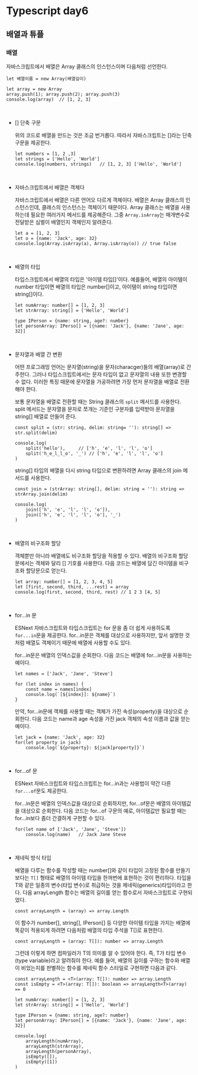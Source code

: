 # Typescript day6

## 배열과 튜플

### 배열

자바스크립트에서 배열은 Array 클래스의 인스턴스이며 다음처럼 선언한다.

```
let 배열이름 = new Array(배열길이)
```

```
let array = new Array
array.push(1); array.push(2); array.push(3)
console.log(array)  // [1, 2, 3]
```

<br>

- [] 단축 구문

    위의 코드로 배열을 만드는 것은 조금 번거롭다. 따라서 자바스크립트는 []라는 단축 구문을 제공한다.

    ```
    let numbers = [1, 2 ,3]
    let strings = ['Hello', 'World']
    console.log(numbers, strings)   // [1, 2, 3] ['Hello', 'World']
    ```

<br>

- 자바스크립트에서 배열은 객체다

    자바스크립트에서 배열은 다른 언어오 다르게 객체이다. 배열은 Array 클래스의 인스턴스인데, 클래스의 인스턴스는 객체이기 때문이다. Array 클래스는 배열을 사용하는데 필요한 여러가지 메서드를 제공해준다. 그중 `Array.isArray`는 매개변수로 전달받은 심벌이 배열인지 객체인지 알려준다.

    ```
    let a = [1, 2, 3]
    let o = {name: 'Jack', age: 32}
    console.log(Array.isArray(a), Array.isArray(o)) // true false
    ```

<br>

- 배열의 타입

    타입스크립트에서 배열의 타입은 '아이템 타입[]'이다. 예를들어, 배열의 아이템이 number 타입이면 배열의 타입은 number[]이고, 아이템이 string 타입이면 string[]이다.

    ```
    let numArray: number[] = [1, 2, 3]
    let strArray: string[] = ['Hello', 'World']

    type IPerson = {name: string, age?: number}
    let personArray: IPerso[] = [{name: 'Jack'}, {name: 'Jane', age: 32}]
    ```

<br>

- 문자열과 배열 간 변환

    어떤 프로그래밍 언어는 문자열(string)을 문자(characger)들의 배열(array)로 간주한다. 그러나 타입스크립트에서는 문자 타입이 없고 문자열의 내용 또한 변경할 수 없다. 이러한 특징 때문에 문자열을 가공하려면 가장 먼저 문자열을 배열로 전환해야 한다.

    보통 문자열을 배열로 전환할 때는 String 클래스의 `split` 메서드를 사용한다. split 메서드는 문자열을 문자로 쪼개는 기준인 구분자를 입력받아 문자열을 string[] 배열로 만들어 준다.

    ```
    const split = (str: string, delim: string= ''): string[] => str.split(delim)

    console.log(
        split('hello'),     // ['h', 'e', 'l', 'l', 'o']
        split('h_e_l_l_o', '_') // ['h', 'e', 'l', 'l', 'o']
    )
    ```

    string[] 타입의 배열을 다시 string 타입으로 변환하려면 Array 클래스의 join 메서드를 사용한다.

    ```
    const join = (strArray: string[], delim: string = ''): string => strArray.join(delim)

    console.log(
        join(['h', 'e', 'l', 'l', 'o']),
        join(['h', 'e', 'l', 'l', 'o'], '_')
    )
    ```

<br>

- 배열의 비구조화 할당

    객체뿐만 아니라 배열에도 비구조화 할당을 적용할 수 있다. 배열의 비구조화 할당문에서는 객체와 달리 [] 기호를 사용한다. 다음 코드는 배열에 담긴 아이템을 비구조화 할당문으로 얻는다.

    ```
    let array: number[] = [1, 2, 3, 4, 5]
    let [first, second, third, ...rest] = array
    console.log(first, second, third, rest) // 1 2 3 [4, 5]
    ```

<br>

- for...in 문

    ESNext 자바스크립트와 타입스크립트는 for 문을 좀 더 쉽게 사용하도록 `for...in`문을 제공한다. for...in문은 객체를 대상으로 사용하지만, 앞서 설명한 것처럼 배열도 객체이기 때문에 배열에 사용할 수도 있다.

    for...in문은 배열의 인덱스값을 순회한다. 다음 코드는 배열에 for...in문을 사용하는 예이다.

    ```
    let names = ['Jack', 'Jane', 'Steve']

    for (let index in names) {
        const name = names[index]
        console.log(`[${index}]: ${name}`)
    }
    ```

    만약, for...in문에 객체를 사용할 때는 객체가 가진 속성(property)을 대상으로 순회한다. 다음 코드는 name과 age 속성을 가진 jack 객체의 속성 이름과 값을 얻는 예이다.

    ```
    let jack = {name: 'Jack', age: 32}
    for(let property in jack) 
        console.log(`${property}: ${jack[property]}`)
    ```

<br>

- for...of 문

    ESNext 자바스크립트와 타입스크립트는 for...in과는 사용법이 약간 다른 `for...of`문도 제공한다.

    for...in문은 배열의 인덱스값을 대상으로 순회하지만, for...of문은 배열의 아이템값을 대상으로 순회한다. 다음 코드는 for...of 구문의 예로, 아이템값만 필요할 때는 for...in보다 좀더 간결하게 구현할 수 있다.

    ```
    for(let name of ['Jack', 'Jane', 'Steve'])
        console.log(name)   // Jack Jane Steve
    ```

<br>

- 제네릭 방식 타입

    배열을 다루는 함수를 작성할 때는 number[]와 같이 타입이 고정된 함수를 만들기보다는 `T[]` 형태로 배열의 아이템 타입을 한꺼번에 표현하는 것이 편리하다. 타입을 T와 같은 일종의 변수(타입 변수)로 취급하는 것을 제네릭(generics)타입이라고 한다. 다음 arrayLength 함수는 배열의 길이를 얻는 함수로서 자바스크립트로 구현되었다.

    ` const arrayLength = (array) => array.Length `

    이 함수가 number[], string[], IPerson[] 등 다양한 아이템 타입을 가지는 배열에 똑같이 적용되게 하려면 다음처럼 배열의 타입 주석을 T[]로 표현한다.

    ` const arrayLength = (array: T[]): number => array.Length `

    그런데 이렇게 하면 컴파일러가 T의 의미를 알 수 있어야 한다. 즉, T가 타입 변수(type variable)라고 알려줘야 한다. 예를 들어, 배열의 길이를 구하는 함수와 배열이 비었는지를 판별하는 함수를 제네릭 함수 스타일로 구현하면 다음과 같다.

    ```
    const arrayLength = <T>(array: T[]): number => array.Length
    const isEmpty = <T>(array: T[]): boolean => arrayLength<T>(array) == 0

    let numArray: number[] = [1, 2, 3]
    let strArray: string[] = ['Hello', 'World']

    type IPerson = {name: string, age?: number}
    let personArray: IPerson[] = [{name: 'Jack'}, {name: 'Jane', age: 32}]

    console.log(
        arrayLength(numArray),
        arrayLength(strArray),
        arrayLength(personArray),
        isEmpty([]),
        isEmpty([1])
    )
    ```

